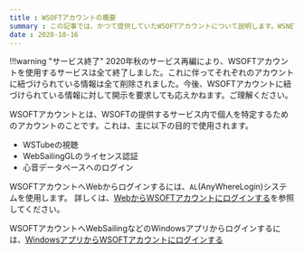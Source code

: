 ```yaml
---
title : WSOFTアカウントの概要
summary : この記事では、かつて提供していたWSOFTアカウントについて説明します。WSNETアカウントとは異なります。
date : 2020-10-16
---
```


!!!warning "サービス終了"
  2020年秋のサービス再編により、WSOFTアカウントを使用するサービスは全て終了しました。これに伴ってそれぞれのアカウントに紐づけられている情報は全て削除されました。今後、WSOFTアカウントに紐づけられている情報に対して開示を要求しても応えかねます。ご理解ください。

WSOFTアカウントとは、WSOFTの提供するサービス内で個人を特定するためのアカウントのことです。これは、主に以下の目的で使用されます。

- WSTubeの視聴
- WebSailingGLのライセンス認証
- 心音データベースへのログイン

WSOFTアカウントへWebからログインするには、`AL`(AnyWhereLogin)システムを使用します。
詳しくは、[WebからWSOFTアカウントにログインする](./login-from-web.md)を参照してください。

WSOFTアカウントへWebSailingなどのWindowsアプリからログインするには、[WindowsアプリからWSOFTアカウントにログインする](./login-from-winforms.md)
